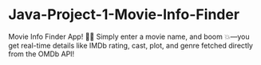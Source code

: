 # Java-Project-1-Movie-Info-Finder
Movie Info Finder App! 🎥✨ Simply enter a movie name, and boom 💥—you get real-time details like IMDb rating, cast, plot, and genre fetched directly from the OMDb API!
